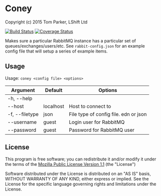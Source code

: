 # Coney

Copyright (c) 2015 Tom Parker, LShift Ltd

[![Build Status](https://travis-ci.org/lshift/coney.svg?branch=master)](https://travis-ci.org/lshift/coney) [![Coverage Status](https://coveralls.io/repos/lshift/coney/badge.svg?branch=master)](https://coveralls.io/r/lshift/coney?branch=master)

Makes sure a particular RabbitMQ instance has a particular set of queues/exchanges/users/etc. See `rabbit-config.json` for an example config file that will setup a series of example items.

## Usage

Usage: `coney <config file> <options>`

 Argument       | Default   | Options 
 -------------- | -------   | ------- 
  -h, --help    |           |         
  --host        | localhost | Host to connect to
 -f, --filetype | json      | File type of config file. edn or json
 --username     | guest     | Login user for RabbitMQ
 --password     | guest     | Password for RabbitMQ user

## License
This program is free software; you can redistribute it and/or modify it under the terms of the [Mozilla Public License Version 1.1](LICENSE) (the "License")

Software distributed under the License is distributed on an "AS IS" basis, WITHOUT WARRANTY OF ANY KIND, either express or implied. See the License for the specific language governing rights and limitations under the License.
